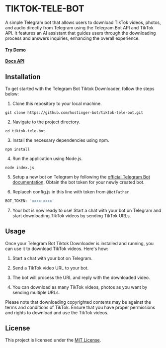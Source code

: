 # TIKTOK-TELE-BOT

A simple Telegram bot that allows users to download TikTok videos, photos, and audio directly from Telegram using the Telegram Bot API and TikTok API. It features an AI assistant that guides users through the downloading process and answers inquiries, enhancing the overall experience.

#### [Try Demo](https://t.me/tikdl_tele_bot)

#### [Docs API](https://openai.idnet.my.id/docs)


## Installation

To get started with the Telegram Bot Tiktok Downloader, follow the steps below:

1. Clone this repository to your local machine.

```shell
git clone https://github.com/hostinger-bot/tiktok-tele-bot.git
```

2. Navigate to the project directory.

```shell
cd tiktok-tele-bot
```

3. Install the necessary dependencies using npm.

```shell
npm install
```

4. Run the application using Node.js.

```shell
node index.js
```

5. Setup a new bot on Telegram by following the [official Telegram Bot documentation](https://core.telegram.org/bots#botfather). Obtain the bot token for your newly created bot.

6.  Replaceh config.js in this line with token from `@BotFather`

```javascript
BOT_TOKEN: 'xxxx:xxxx'
```

7. Your bot is now ready to use! Start a chat with your bot on Telegram and start downloading TikTok videos by sending TikTok URLs.

## Usage

Once your Telegram Bot Tiktok Downloader is installed and running, you can use it to download TikTok videos. Here's how:

1. Start a chat with your bot on Telegram.

2. Send a TikTok video URL to your bot.

3. The bot will process the URL and reply with the downloaded video.

4. You can download as many TikTok videos, photos as you want by sending multiple URLs.

Please note that downloading copyrighted contents may be against the terms and conditions of TikTok. Ensure that you have proper permissions and rights to download and use the TikTok videos.

## License

This project is licensed under the [MIT License](LICENSE).
